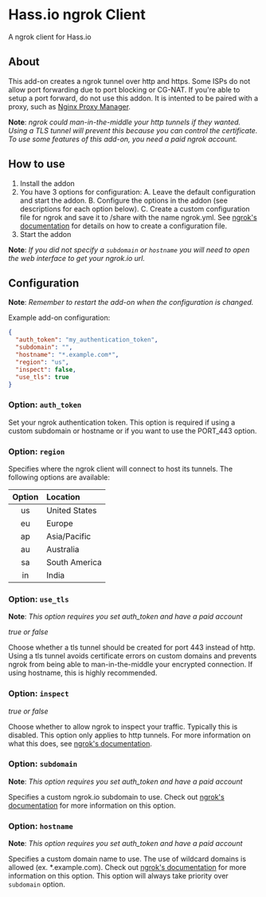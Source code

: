
# Hass.io ngrok Client

A ngrok client for Hass.io

## About

This add-on creates a ngrok tunnel over http and https. Some ISPs do not allow port forwarding due to port blocking or CG-NAT. If you're able to setup a port forward, do not use this addon.
It is intented to be paired with a proxy, such as [Nginx Proxy Manager](https://github.com/hassio-addons/addon-nginx-proxy-manager).

**Note**: _ngrok could man-in-the-middle your http tunnels if they wanted. Using a TLS tunnel will prevent this because you can control the certificate. To use some features of this add-on, you need a paid ngrok account._

## How to use

1. Install the addon
2. You have 3 options for configuration:
  A. Leave the default configuration and start the addon. 
  B. Configure the options in the addon (see descriptions for each option below).
  C. Create a custom configuration file for ngrok and save it to /share with the name ngrok.yml. See [ngrok's documentation](https://ngrok.com/docs#config-options) for details on how to create a configuration file.
3. Start the addon

**Note**: _If you did not specify a `subdomain` or `hostname` you will need to open the web interface to get your ngrok.io url._

## Configuration

**Note**: _Remember to restart the add-on when the configuration is changed._

Example add-on configuration:

```json
{
  "auth_token": "my_authentication_token",
  "subdomain": "",
  "hostname": "*.example.com*",
  "region": "us",
  "inspect": false,
  "use_tls": true
}
```

### Option: `auth_token`

Set your ngrok authentication token. This option is required if using a custom subdomain or hostname or if you want to use the PORT_443 option.

### Option: `region`

Specifies where the ngrok client will connect to host its tunnels. The following options are available:

**Option** | **Location**
:---:|:---
us | United States
eu | Europe
ap | Asia/Pacific
au | Australia
sa | South America
in | India

### Option: `use_tls`

**Note**: _This option requires you set auth_token and have a paid account_

_true or false_

Choose whether a tls tunnel should be created for port 443 instead of http. Using a tls tunnel avoids certificate errors on custom domains and prevents ngrok from being able to man-in-the-middle your encrypted connection. If using hostname, this is highly recommended.

### Option: `inspect`

_true or false_

Choose whether to allow ngrok to inspect your traffic. Typically this is disabled. This option only applies to http tunnels. For more information on what this does, see [ngrok's documentation](https://ngrok.com/docs#getting-started-inspect).

### Option: `subdomain`

**Note**: _This option requires you set auth_token and have a paid account_

Specifies a custom ngrok.io subdomain to use. Check out [ngrok's documentation](https://ngrok.com/docs#http-subdomain) for more information on this option.

### Option: `hostname`

**Note**: _This option requires you set auth_token and have a paid account_

Specifies a custom domain name to use. The use of wildcard domains is allowed (ex. *.example.com). Check out [ngrok's documentation](https://ngrok.com/docs#http-custom-domains) for more information on this option. This option will always take priority over `subdomain` option.
